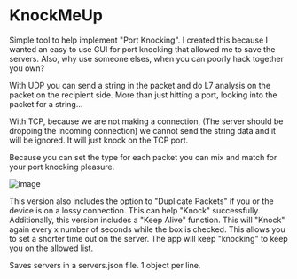 # KnockMeUp

Simple tool to help implement "Port Knocking".
I created this because I wanted an easy to use GUI for port knocking that allowed me to save the servers.
Also, why use someone elses, when you can poorly hack together you own?

With UDP you can send a string in the packet and do L7 analysis on the packet on the recipient side.
More than just hitting a port, looking into the packet for a string...

With TCP, because we are not making a connection, (The server should be dropping the incoming connection) we cannot send the string data and it will be ignored.
It will just knock on the TCP port.

Because you can set the type for each packet you can mix and match for your port knocking pleasure.

![image](https://user-images.githubusercontent.com/9368955/183831093-5140bffc-ced2-46c2-b0b2-d906dc1ec341.png)

This version also includes the option to "Duplicate Packets" if you or the device is on a lossy connection. This can help "Knock" successfully.
Additionally, this version includes a "Keep Alive" function. This will "Knock" again every x number of seconds while the box is checked. 
This allows you to set a shorter time out on the server. The app will keep "knocking" to keep you on the allowed list.

Saves servers in a servers.json file. 1 object per line.
